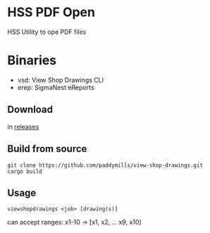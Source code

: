 # HSS PDF Open
HSS Utility to ope PDF files

# Binaries
- vsd: View Shop Drawings CLI
- erep: SigmaNest eReports

## Download
in [releases](https://github.com/paddymills/view-shop-drawings/releases)

## Build from source
```
git clone https://github.com/paddymills/view-shop-drawings.git
cargo build
```

## Usage
`viewshopdrawings <job> [drawing(s)]`

can accept ranges:
x1-10 -> [x1, x2, ... x9, x10]
